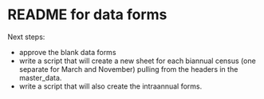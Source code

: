 # README for data forms

Next steps:
- approve the blank data forms
- write a script that will create a new sheet for each biannual census (one separate for March and November) pulling from the headers in the master_data.
- write a script that will also create the intraannual forms.